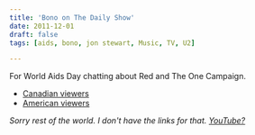 ```yaml
---
title: 'Bono on The Daily Show'
date: 2011-12-01
draft: false
tags: [aids, bono, jon stewart, Music, TV, U2]

---
```


For World Aids Day chatting about Red and The One Campaign.

*   [Canadian viewers](http://www.thecomedynetwork.ca/Shows/TheDailyShow?videoPackage=97279)
*   [American viewers](http://www.thedailyshow.com/full-episodes/wed-november-30-2011-bono)

_Sorry rest of the world. I don't have the links for that. [YouTube?](http://www.youtube.com/results?search_query=bono+on+daily+show&oq=bono+on+daily+show&aq=f&aqi=&aql=&gs_sm=e&gs_upl=2193l4294l0l4474l18l15l0l6l0l1l565l1669l0.8.5-1l9l0)_